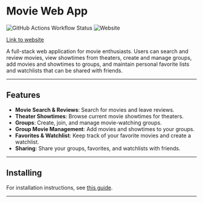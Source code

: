 # Movie Web App

![GitHub Actions Workflow Status](https://img.shields.io/github/actions/workflow/status/t3vajo05-web-sovellus-projekti/movie-web-app/deploy.yml)
![Website](https://img.shields.io/website?url=http%3A%2F%2F135.181.32.176%2F)

[Link to website](http://135.181.32.176/)

A full-stack web application for movie enthusiasts. Users can search and review movies, view showtimes from theaters, create and manage groups, add movies and showtimes to groups, and maintain personal favorite lists and watchlists that can be shared with friends.

---

## Features

- **Movie Search & Reviews**: Search for movies and leave reviews.  
- **Theater Showtimes**: Browse current movie showtimes for theaters.  
- **Groups**: Create, join, and manage movie-watching groups.  
- **Group Movie Management**: Add movies and showtimes to your groups.  
- **Favorites & Watchlist**: Keep track of your favorite movies and create a watchlist.  
- **Sharing**: Share your groups, favorites, and watchlists with friends.

---

## Installing

For installation instructions, see [this guide](Docs/INSTALLATION.md).

---